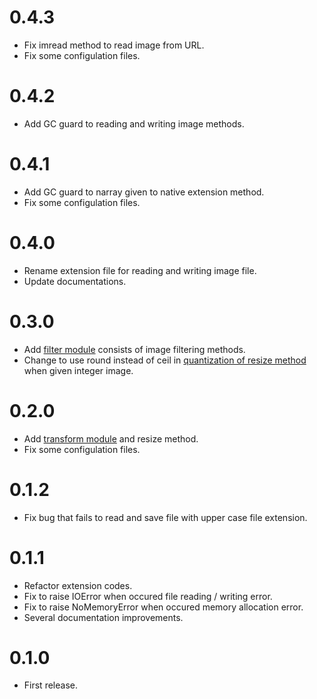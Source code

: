 # 0.4.3
- Fix imread method to read image from URL.
- Fix some configulation files.

# 0.4.2
- Add GC guard to reading and writing image methods.

# 0.4.1
- Add GC guard to narray given to native extension method.
- Fix some configulation files.

# 0.4.0
- Rename extension file for reading and writing image file.
- Update documentations.

# 0.3.0
- Add [filter module](https://yoshoku.github.io/magro/doc/Magro/Filter.html) consists of image filtering methods.
- Change to use round instead of ceil in [quantization of resize method](https://github.com/yoshoku/magro/commit/1b3308ddfb98a650889483af3cd2045aaf6b8837) when given integer image.

# 0.2.0
- Add [transform module](https://yoshoku.github.io/magro/doc/Magro/Transform.html) and resize method.
- Fix some configulation files.

# 0.1.2
- Fix bug that fails to read and save file with upper case file extension.

# 0.1.1
- Refactor extension codes.
- Fix to raise IOError when occured file reading / writing error.
- Fix to raise NoMemoryError when occured memory allocation error.
- Several documentation improvements.

# 0.1.0
- First release.
